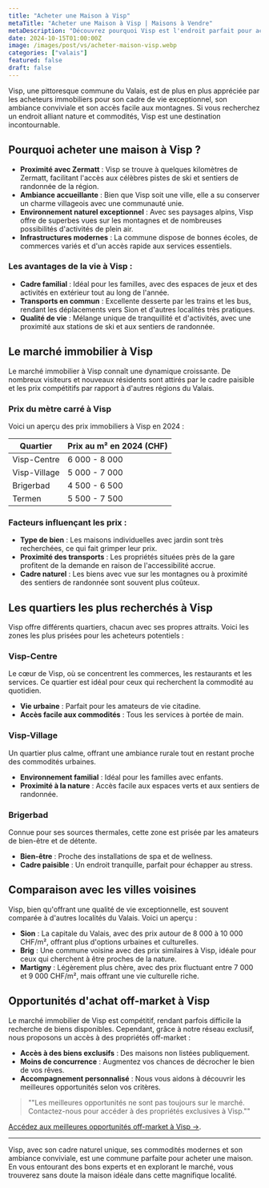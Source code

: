 ```yaml
--- 
title: "Acheter une Maison à Visp" 
metaTitle: "Acheter une Maison à Visp | Maisons à Vendre" 
metaDescription: "Découvrez pourquoi Visp est l'endroit parfait pour acheter une maison. Explorez le marché immobilier local, les quartiers prisés et nos conseils pour réussir votre achat." 
date: 2024-10-15T01:00:00Z 
image: /images/post/vs/acheter-maison-visp.webp 
categories: ["valais"] 
featured: false 
draft: false 
---
```


Visp, une pittoresque commune du Valais, est de plus en plus appréciée par les acheteurs immobiliers pour son cadre de vie exceptionnel, son ambiance conviviale et son accès facile aux montagnes. Si vous recherchez un endroit alliant nature et commodités, Visp est une destination incontournable.

## Pourquoi acheter une maison à Visp ?

- **Proximité avec Zermatt** : Visp se trouve à quelques kilomètres de Zermatt, facilitant l'accès aux célèbres pistes de ski et sentiers de randonnée de la région.
- **Ambiance accueillante** : Bien que Visp soit une ville, elle a su conserver un charme villageois avec une communauté unie.
- **Environnement naturel exceptionnel** : Avec ses paysages alpins, Visp offre de superbes vues sur les montagnes et de nombreuses possibilités d'activités de plein air.
- **Infrastructures modernes** : La commune dispose de bonnes écoles, de commerces variés et d'un accès rapide aux services essentiels.

### Les avantages de la vie à Visp :

- **Cadre familial** : Idéal pour les familles, avec des espaces de jeux et des activités en extérieur tout au long de l'année.
- **Transports en commun** : Excellente desserte par les trains et les bus, rendant les déplacements vers Sion et d'autres localités très pratiques.
- **Qualité de vie** : Mélange unique de tranquillité et d'activités, avec une proximité aux stations de ski et aux sentiers de randonnée.

## Le marché immobilier à Visp

Le marché immobilier à Visp connaît une dynamique croissante. De nombreux visiteurs et nouveaux résidents sont attirés par le cadre paisible et les prix compétitifs par rapport à d'autres régions du Valais.

### Prix du mètre carré à Visp

Voici un aperçu des prix immobiliers à Visp en 2024 :

| Quartier               | Prix au m² en 2024 (CHF)  |
|-----------------------|--------------------------|
| Visp-Centre            | 6 000 - 8 000            |
| Visp-Village           | 5 000 - 7 000            |
| Brigerbad              | 4 500 - 6 500            |
| Termen                 | 5 500 - 7 500            |

### Facteurs influençant les prix :

- **Type de bien** : Les maisons individuelles avec jardin sont très recherchées, ce qui fait grimper leur prix.
- **Proximité des transports** : Les propriétés situées près de la gare profitent de la demande en raison de l'accessibilité accrue.
- **Cadre naturel** : Les biens avec vue sur les montagnes ou à proximité des sentiers de randonnée sont souvent plus coûteux.

## Les quartiers les plus recherchés à Visp

Visp offre différents quartiers, chacun avec ses propres attraits. Voici les zones les plus prisées pour les acheteurs potentiels :

### Visp-Centre

Le cœur de Visp, où se concentrent les commerces, les restaurants et les services. Ce quartier est idéal pour ceux qui recherchent la commodité au quotidien.

- **Vie urbaine** : Parfait pour les amateurs de vie citadine.
- **Accès facile aux commodités** : Tous les services à portée de main.

### Visp-Village

Un quartier plus calme, offrant une ambiance rurale tout en restant proche des commodités urbaines.

- **Environnement familial** : Idéal pour les familles avec enfants.
- **Proximité à la nature** : Accès facile aux espaces verts et aux sentiers de randonnée.

### Brigerbad

Connue pour ses sources thermales, cette zone est prisée par les amateurs de bien-être et de détente.

- **Bien-être** : Proche des installations de spa et de wellness.
- **Cadre paisible** : Un endroit tranquille, parfait pour échapper au stress.

## Comparaison avec les villes voisines

Visp, bien qu'offrant une qualité de vie exceptionnelle, est souvent comparée à d'autres localités du Valais. Voici un aperçu :

- **Sion** : La capitale du Valais, avec des prix autour de 8 000 à 10 000 CHF/m², offrant plus d'options urbaines et culturelles.
- **Brig** : Une commune voisine avec des prix similaires à Visp, idéale pour ceux qui cherchent à être proches de la nature.
- **Martigny** : Légèrement plus chère, avec des prix fluctuant entre 7 000 et 9 000 CHF/m², mais offrant une vie culturelle riche.

## Opportunités d'achat off-market à Visp

Le marché immobilier de Visp est compétitif, rendant parfois difficile la recherche de biens disponibles. Cependant, grâce à notre réseau exclusif, nous proposons un accès à des propriétés off-market :

- **Accès à des biens exclusifs** : Des maisons non listées publiquement.
- **Moins de concurrence** : Augmentez vos chances de décrocher le bien de vos rêves.
- **Accompagnement personnalisé** : Nous vous aidons à découvrir les meilleures opportunités selon vos critères.

> ""Les meilleures opportunités ne sont pas toujours sur le marché. Contactez-nous pour accéder à des propriétés exclusives à Visp.""

[Accédez aux meilleures opportunités off-market à Visp ->](/contact).

---

Visp, avec son cadre naturel unique, ses commodités modernes et son ambiance conviviale, est une commune parfaite pour acheter une maison. En vous entourant des bons experts et en explorant le marché, vous trouverez sans doute la maison idéale dans cette magnifique localité.